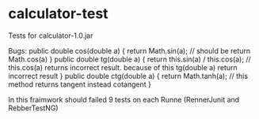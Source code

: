 # calculator-test
Tests for calculator-1.0.jar

Bugs: 
   public double cos(double a) { 
      return Math.sin(a); // should be return Math.cos(a) 
   } 
   public double tg(double a) { 
      return this.sin(a) / this.cos(a); // this.cos(a) returns incorrect result. because of this tg(double a) return incorrect result 
   } 
   public double ctg(double a) { 
      return Math.tanh(a); // this method returns tangent instead cotangent 
   }

In this fraimwork should failed 9 tests on each Runne (RennerJunit and RebberTestNG)

